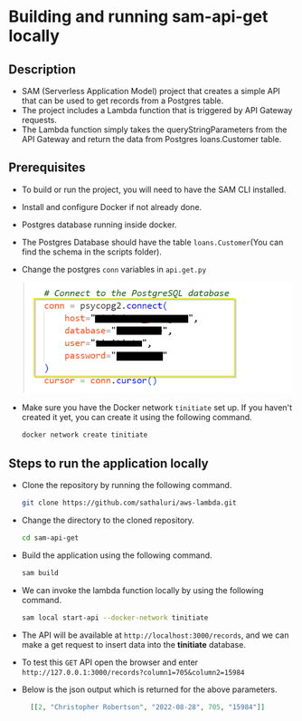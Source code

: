 # Building and running sam-api-get locally

## Description

* SAM (Serverless Application Model) project that creates a simple API that can be used to get records from a Postgres table. 
* The project includes a Lambda function that is triggered by API Gateway requests. 
* The Lambda function simply takes the queryStringParameters from the API Gateway and return the data from Postgres loans.Customer table.

## Prerequisites

* To build or run the project, you will need to have the SAM CLI installed. 

* Install and configure Docker if not already done.

* Postgres database running inside docker.

* The Postgres Database should have the table `loans.Customer`(You can find the schema in the scripts folder).

* Change the postgres `conn` variables in `api.get.py`

  ![template](/images/sam-api-get/image-1.png)
  
* Make sure you have the Docker network `tinitiate` set up. If you haven't created it yet, you can create it using the following command.

  ```bash
  docker network create tinitiate
  ```

## Steps to run the application locally

* Clone the repository by running the following command.

  ```bash
  git clone https://github.com/sathaluri/aws-lambda.git
  ```

* Change the directory to the cloned repository.

  ```bash
  cd sam-api-get
  ```

* Build the application using the following command.

  ```bash
  sam build
  ```

 * We can invoke the lambda function locally by using the following command.

   ```bash
   sam local start-api --docker-network tinitiate
   ```

* The API will be available at `http://localhost:3000/records`, and we can make a get request to insert data into the **tinitiate** database.
* To test this `GET` API open the browser and enter `http://127.0.0.1:3000/records?column1=705&column2=15984`
* Below is the json output which is returned for the above parameters.
    ```json
      [[2, "Christopher Robertson", "2022-08-28", 705, "15984"]]
    ```

